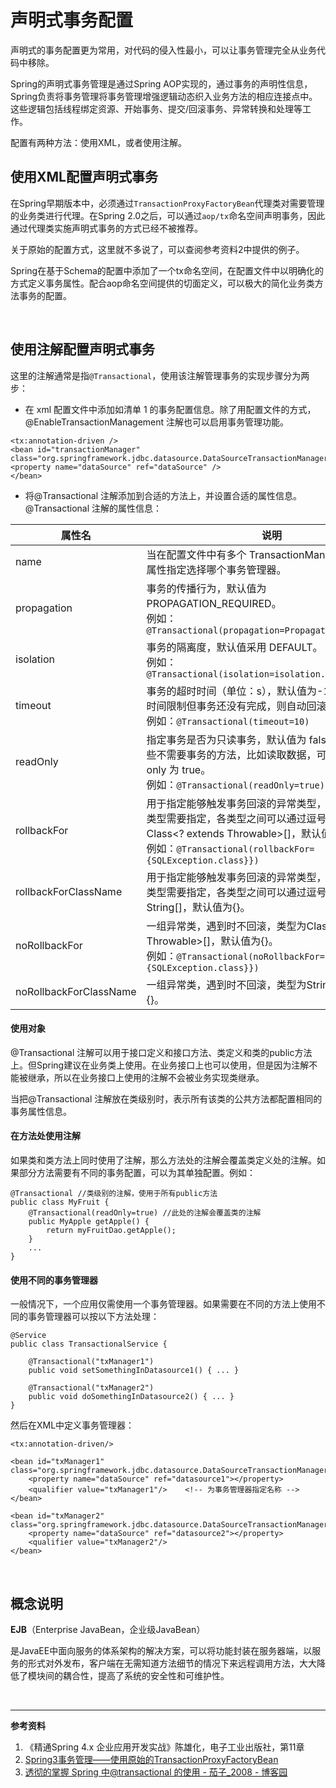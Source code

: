 # 声明式事务配置

声明式的事务配置更为常用，对代码的侵入性最小，可以让事务管理完全从业务代码中移除。

Spring的声明式事务管理是通过Spring AOP实现的，通过事务的声明性信息，Spring负责将事务管理将事务管理增强逻辑动态织入业务方法的相应连接点中。这些逻辑包括线程绑定资源、开始事务、提交/回滚事务、异常转换和处理等工作。

配置有两种方法：使用XML，或者使用注解。

## 使用XML配置声明式事务

在Spring早期版本中，必须通过`TransactionProxyFactoryBean`代理类对需要管理的业务类进行代理。在Spring 2.0之后，可以通过`aop/tx`命名空间声明事务，因此通过代理类实施声明式事务的方式已经不被推荐。

关于原始的配置方式，这里就不多说了，可以查阅参考资料2中提供的例子。

Spring在基于Schema的配置中添加了一个tx命名空间，在配置文件中以明确化的方式定义事务属性。配合aop命名空间提供的切面定义，可以极大的简化业务类方法事务的配置。

<br>

## 使用注解配置声明式事务

这里的注解通常是指`@Transactional`，使用该注解管理事务的实现步骤分为两步：

- 在 xml 配置文件中添加如清单 1 的事务配置信息。除了用配置文件的方式，@EnableTransactionManagement 注解也可以启用事务管理功能。

```
<tx:annotation-driven />
<bean id="transactionManager"
class="org.springframework.jdbc.datasource.DataSourceTransactionManager">
<property name="dataSource" ref="dataSource" />
</bean>
```


- 将@Transactional 注解添加到合适的方法上，并设置合适的属性信息。@Transactional 注解的属性信息：

| 属性名                 | 说明                                                         |
| ---------------------- | ------------------------------------------------------------ |
| name                   | 当在配置文件中有多个 TransactionManager , 可以用该属性指定选择哪个事务管理器。 |
| propagation            | 事务的传播行为，默认值为 PROPAGATION_REQUIRED。<br>例如：`@Transactional(propagation=Propagation.REQUIRED)` |
| isolation              | 事务的隔离度，默认值采用 DEFAULT。<br>例如：`@Transactional(isolation=isolation.READ_COMMITED)` |
| timeout                | 事务的超时时间（单位：s），默认值为-1。如果超过该时间限制但事务还没有完成，则自动回滚事务。<br>例如：`@Transactional(timeout=10)` |
| readOnly               | 指定事务是否为只读事务，默认值为 false；为了忽略那些不需要事务的方法，比如读取数据，可以设置 read-only 为 true。<br>例如：`@Transactional(readOnly=true)` |
| rollbackFor            | 用于指定能够触发事务回滚的异常类型，如果有多个异常类型需要指定，各类型之间可以通过逗号分隔。类型为Class<? extends Throwable>[]，默认值为{}。<br>例如：`@Transactional(rollbackFor={SQLException.class}})` |
| rollbackForClassName   | 用于指定能够触发事务回滚的异常类型，如果有多个异常类型需要指定，各类型之间可以通过逗号分隔。类型为String[]，默认值为{}。 |
| noRollbackFor          | 一组异常类，遇到时不回滚，类型为Class<? extends Throwable>[]，默认值为{}。<br>例如：`@Transactional(noRollbackFor={SQLException.class}})` |
| noRollbackForClassName | 一组异常类，遇到时不回滚，类型为String[]，默认值为{}。       |

#### 使用对象

@Transactional 注解可以用于接口定义和接口方法、类定义和类的public方法上。但Spring建议在业务类上使用。在业务接口上也可以使用，但是因为注解不能被继承，所以在业务接口上使用的注解不会被业务实现类继承。

当把@Transactional 注解放在类级别时，表示所有该类的公共方法都配置相同的事务属性信息。

#### 在方法处使用注解

如果类和类方法上同时使用了注解，那么方法处的注解会覆盖类定义处的注解。如果部分方法需要有不同的事务配置，可以为其单独配置。例如：

```
@Transactional //类级别的注解，使用于所有public方法
public class MyFruit {
	@Transactional(readOnly=true) //此处的注解会覆盖类的注解
	public MyApple getApple() { 
    	return myFruitDao.getApple();
    }
    ...
}
```

#### 使用不同的事务管理器

一般情况下，一个应用仅需使用一个事务管理器。如果需要在不同的方法上使用不同的事务管理器可以按以下方法处理：

```
@Service
public class TransactionalService {

    @Transactional("txManager1")
    public void setSomethingInDatasource1() { ... }

    @Transactional("txManager2")
    public void doSomethingInDatasource2() { ... }
}
```

然后在XML中定义事务管理器：

```
<tx:annotation-driven/>

<bean id="txManager1" class="org.springframework.jdbc.datasource.DataSourceTransactionManager">
    <property name="dataSource" ref="datasource1"></property>
    <qualifier value="txManager1"/>    <!-- 为事务管理器指定名称 -->
</bean>

<bean id="txManager2" class="org.springframework.jdbc.datasource.DataSourceTransactionManager">
    <property name="dataSource" ref="datasource2"></property>
    <qualifier value="txManager2"/>
</bean>
```

<br>

## 概念说明

**EJB**（Enterprise JavaBean，企业级JavaBean）

是JavaEE中面向服务的体系架构的解决方案，可以将功能封装在服务器端，以服务的形式对外发布，客户端在无需知道方法细节的情况下来远程调用方法，大大降低了模块间的耦合性，提高了系统的安全性和可维护性。



<br>

---

**参考资料**

1. 《精通Spring 4.x 企业应用开发实战》陈雄化，电子工业出版社，第11章
2.    [Spring3事务管理——使用原始的TransactionProxyFactoryBean](https://my.oschina.net/guanzhenxing/blog/213993?p=1)
3.  [透彻的掌握 Spring 中@transactional 的使用 - 茄子_2008 - 博客园](https://www.cnblogs.com/xd502djj/p/10940627.html)